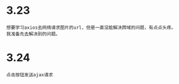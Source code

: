 # 3.23    
    想要学习axios去网络请求图片的url，但是一直没能解决跨域的问题，有点点头疼。
    我准备先去解决别的问题。   
# 3.24    
    点击按钮发送ajax请求